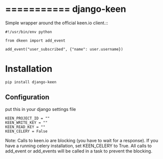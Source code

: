 ===========
django-keen
===========

Simple wrapper around the official keen.io client.::

    #!/usr/bin/env python

    from dkeen import add_event

    add_event("user_subscribed", {"name": user.username})


Installation
=========

    pip install django-keen

Configuration
-------------
put this in your django settings file

    KEEN_PROJECT_ID = ""
    KEEN_WRITE_KEY = ""
    KEEN_READ_KEY = ""
    KEEN_CELERY = False

Note: Calls to keen.io are blocking (you have to wait for a response). If you have a running celery installation, set KEEN_CELERY to True. All calls to add_event or add_events will be called in a task to prevent the blocking.

